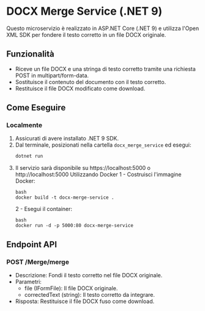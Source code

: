 # DOCX Merge Service (.NET 9)

Questo microservizio è realizzato in ASP.NET Core (.NET 9) e utilizza l'Open XML SDK per fondere il testo corretto in un file DOCX originale.

## Funzionalità
- Riceve un file DOCX e una stringa di testo corretto tramite una richiesta POST in multipart/form-data.
- Sostituisce il contenuto del documento con il testo corretto.
- Restituisce il file DOCX modificato come download.

## Come Eseguire

### Localmente
1. Assicurati di avere installato .NET 9 SDK.
2. Dal terminale, posizionati nella cartella `docx_merge_service` ed esegui:
   ```bash
   dotnet run
   ```
3. Il servizio sarà disponibile su https://localhost:5000 o http://localhost:5000
Utilizzando Docker
    1 - Costruisci l'immagine Docker:
    ```
    bash
    docker build -t docx-merge-service .
    ```
    2 - Esegui il container:
    ```
    bash
    docker run -d -p 5000:80 docx-merge-service
    ```
## Endpoint API
### POST /Merge/merge
- Descrizione: Fondi il testo corretto nel file DOCX originale.
- Parametri:
    - file (IFormFile): Il file DOCX originale.
    - correctedText (string): Il testo corretto da integrare.
- Risposta: Restituisce il file DOCX fuso come download.